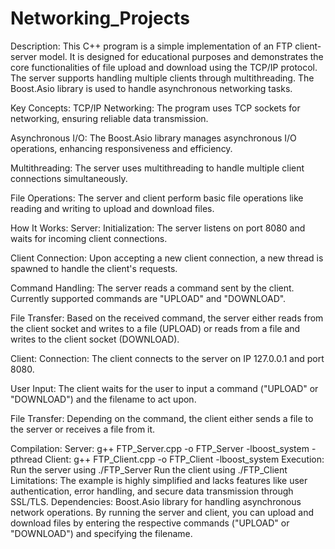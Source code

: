 # Networking_Projects


Description:
This C++ program is a simple implementation of an FTP client-server model. It is designed for educational purposes and demonstrates the core functionalities of file upload and download using the TCP/IP protocol. The server supports handling multiple clients through multithreading. The Boost.Asio library is used to handle asynchronous networking tasks.

Key Concepts:
TCP/IP Networking: The program uses TCP sockets for networking, ensuring reliable data transmission.

Asynchronous I/O: The Boost.Asio library manages asynchronous I/O operations, enhancing responsiveness and efficiency.

Multithreading: The server uses multithreading to handle multiple client connections simultaneously.

File Operations: The server and client perform basic file operations like reading and writing to upload and download files.

How It Works:
Server:
Initialization: The server listens on port 8080 and waits for incoming client connections.

Client Connection: Upon accepting a new client connection, a new thread is spawned to handle the client's requests.

Command Handling: The server reads a command sent by the client. Currently supported commands are "UPLOAD" and "DOWNLOAD".

File Transfer: Based on the received command, the server either reads from the client socket and writes to a file (UPLOAD) or reads from a file and writes to the client socket (DOWNLOAD).

Client:
Connection: The client connects to the server on IP 127.0.0.1 and port 8080.

User Input: The client waits for the user to input a command ("UPLOAD" or "DOWNLOAD") and the filename to act upon.

File Transfer: Depending on the command, the client either sends a file to the server or receives a file from it.

Compilation:
Server: g++ FTP_Server.cpp -o FTP_Server -lboost_system -pthread
Client: g++ FTP_Client.cpp -o FTP_Client -lboost_system
Execution:
Run the server using ./FTP_Server
Run the client using ./FTP_Client
Limitations:
The example is highly simplified and lacks features like user authentication, error handling, and secure data transmission through SSL/TLS.
Dependencies:
Boost.Asio library for handling asynchronous network operations.
By running the server and client, you can upload and download files by entering the respective commands ("UPLOAD" or "DOWNLOAD") and specifying the filename.
